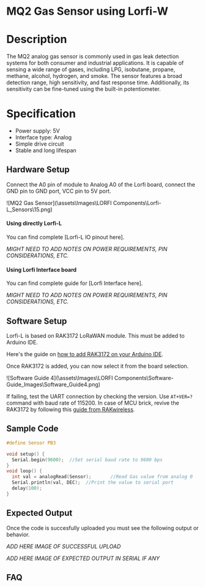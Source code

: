 # MQ2 Gas Sensor using Lorfi-W

# Description

The MQ2 analog gas sensor is commonly used in gas leak detection systems for both consumer and industrial applications. It is capable of sensing a wide range of gases, including LPG, isobutane, propane, methane, alcohol, hydrogen, and smoke. The sensor features a broad detection range, high sensitivity, and fast response time. Additionally, its sensitivity can be fine-tuned using the built-in potentiometer.

# Specification

- Power supply: 5V
- Interface type: Analog
- Simple drive circuit
- Stable and long lifespan

## Hardware Setup

Connect the A0 pin of module to Analog A0 of the Lorfi board, connect the GND pin to GND port, VCC pin to 5V port.

![MQ2 Gas Sensor](\assets\Images\LORFI Components\Lorfi-L_Sensors\15.png)

#### Using directly Lorfi-L

You can find complete [Lorfi-L IO pinout here].

*MIGHT NEED TO ADD NOTES ON POWER REQUIREMENTS, PIN CONSIDERATIONS, ETC.*

#### Using Lorfi Interface board

You can find complete guide for [Lorfi Interface here].

*MIGHT NEED TO ADD NOTES ON POWER REQUIREMENTS, PIN CONSIDERATIONS, ETC.*

## Software Setup

Lorfi-L is based on RAK3172 LoRaWAN module. This must be added to Arduino IDE.

Here's the guide on <a href="/docs/Software-Guide.html">how to add RAK3172 on your Arduino IDE</a>.

Once RAK3172 is added, you can now select it from the board selection.

![Software Guide 4](\assets\Images\LORFI Components\Software-Guide_Images\Software_Guide4.png)

If failing, test the UART connection by checking the version. Use `AT+VER=?` command with baud rate of 115200. In case of MCU brick, revive the RAK3172 by following this [guide from RAKwireless](https://learn.rakwireless.com/hc/en-us/articles/26687606549911-How-To-Guide-STM32CubeProgrammer-for-RAK-Modules).

## **Sample Code**
```c
#define Sensor PB3

void setup() {
  Serial.begin(9600);  //Set serial baud rate to 9600 bps
}
void loop() {
  int val = analogRead(Sensor);       //Read Gas value from analog 0
  Serial.println(val, DEC);  //Print the value to serial port
  delay(100);
}
```

## Expected Output

Once the code is succesfully uploaded you must see the following output or behavior.

*ADD HERE IMAGE OF SUCCESSFUL UPLOAD*

*ADD HERE IMAGE OF EXPECTED OUTPUT IN SERIAL IF ANY*

## FAQ

